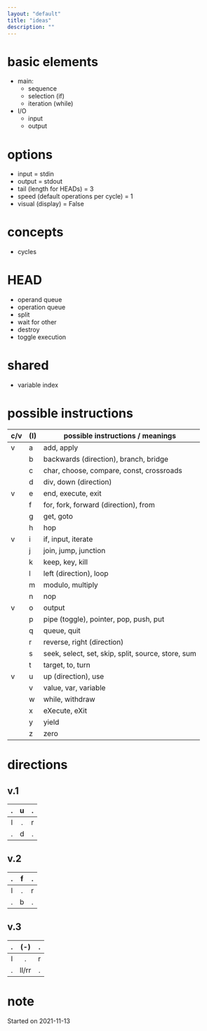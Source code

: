 ```yaml
---
layout: "default"
title: "ideas"
description: ""
---
```

# basic elements

- main:
    - sequence
    - selection (if)
    - iteration (while)
- I/O
    - input
    - output

# options

- input = stdin
- output = stdout
- tail (length for HEADs) = 3
- speed (default operations per cycle) = 1
- visual (display) = False

# concepts

- cycles

# HEAD

- operand queue
- operation queue
- split
- wait for other
- destroy
- toggle execution

# shared

- variable index

# possible instructions

c/v | (I) | possible instructions / meanings
--- | --- | ---
 v  |  a  | add, apply
    |  b  | backwards (direction), branch, bridge
    |  c  | char, choose, compare, const, crossroads
    |  d  | div, down (direction)
 v  |  e  | end, execute, exit
    |  f  | for, fork, forward (direction), from
    |  g  | get, goto
    |  h  | hop
 v  |  i  | if, input, iterate
    |  j  | join, jump, junction
    |  k  | keep, key, kill
    |  l  | left (direction), loop
    |  m  | modulo, multiply
    |  n  | nop
 v  |  o  | output
    |  p  | pipe (toggle), pointer, pop, push, put
    |  q  | queue, quit
    |  r  | reverse, right (direction)
    |  s  | seek, select, set, skip, split, source, store, sum
    |  t  | target, to, turn
 v  |  u  | up (direction), use
    |  v  | value, var, variable
    |  w  | while, withdraw
    |  x  | eXecute, eXit
    |  y  | yield
    |  z  | zero

# directions

## v.1

  .  |  u  |  .
:---:|:---:|:---:
  l  |  .  |  r
  .  |  d  |  .

## v.2

  .  |  f  |  .
:---:|:---:|:---:
  l  |  .  |  r
  .  |  b  |  .

## v.3

  .  |  (-)  |  .
:---:|:-----:|:---:
  l  |  .    |  r
  .  | ll/rr |  .

# note

Started on 2021-11-13
